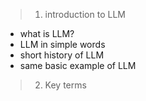 > 1. introduction to LLM

- what is LLM?
- LLM in simple words
- short history of LLM
- same basic example of LLM

> 2. Key terms
